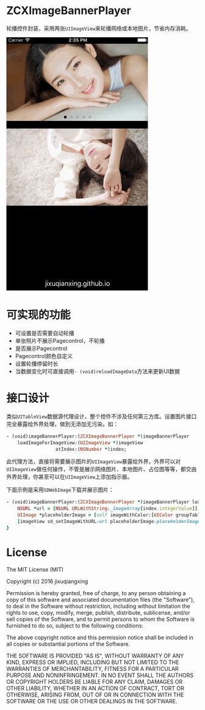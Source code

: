 # ZCXImageBannerPlayer

轮播控件封装，采用两张`UIImageView`来轮播网络或本地图片，节省内存消耗。

![image](https://github.com/jixuqianxing/ZCXImageBannerPlayer/blob/master/Screenshot/demo.gif?raw=true)

# 可实现的功能
* 可设置是否需要自动轮播
* 单张照片不展示Pagecontrol，不轮播
* 是否展示Pagecontrol
* Pagecontrol颜色自定义
* 设置轮播停留时长
* 当数据变化时可直接调用`- (void)reloadImageData`方法来更新UI数据


# 接口设计

类似`UITableView`数据源代理设计，整个控件不涉及任何第三方库。设置图片接口完全暴露给外界处理，做到无添加无污染。如：

```ruby
- (void)imageBannerPlayer:(ZCXImageBannerPlayer *)imageBannerPlayer
    loadImageForImageView:(UIImageView *)imageView
                  atIndex:(NSNumber *)index;
```

此代理方法，直接将需要展示图片的`UIImageView`暴露给外界，外界可以对`UIImageView`做任何操作，不管是展示网络图片、本地图片、占位图等等，都交由外界处理，你甚至可以在`UIImageView`上添加指示器。

下面示例是采用`SDWebImage`下载并展示图片：

```ruby
- (void)imageBannerPlayer:(ZCXImageBannerPlayer *)imageBannerPlayer loadImageForImageView:(UIImageView *)imageView atIndex:(NSNumber *)index {
    NSURL *url = [NSURL URLWithString:_imageArray[index.integerValue]];
    UIImage *placeholderImage = [self imageWithColor:[UIColor groupTableViewBackgroundColor] size:_imageBannerPlayer.bounds.size];
    [imageView sd_setImageWithURL:url placeholderImage:placeholderImage];
}
```

# License

The MIT License (MIT)

Copyright (c) 2016 jixuqiangxing

Permission is hereby granted, free of charge, to any person obtaining a copy of this software and associated documentation files (the "Software"), to deal in the Software without restriction, including without limitation the rights to use, copy, modify, merge, publish, distribute, sublicense, and/or sell copies of the Software, and to permit persons to whom the Software is furnished to do so, subject to the following conditions:

The above copyright notice and this permission notice shall be included in all copies or substantial portions of the Software.

THE SOFTWARE IS PROVIDED "AS IS", WITHOUT WARRANTY OF ANY KIND, EXPRESS OR IMPLIED, INCLUDING BUT NOT LIMITED TO THE WARRANTIES OF MERCHANTABILITY, FITNESS FOR A PARTICULAR PURPOSE AND NONINFRINGEMENT. IN NO EVENT SHALL THE AUTHORS OR COPYRIGHT HOLDERS BE LIABLE FOR ANY CLAIM, DAMAGES OR OTHER LIABILITY, WHETHER IN AN ACTION OF CONTRACT, TORT OR OTHERWISE, ARISING FROM, OUT OF OR IN CONNECTION WITH THE SOFTWARE OR THE USE OR OTHER DEALINGS IN THE SOFTWARE.